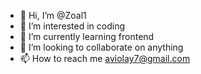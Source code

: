 - 👋 Hi, I’m @Zoal1
- 👀 I’m interested in coding
- 🌱 I’m currently learning frontend 
- 💞️ I’m looking to collaborate on anything
- 📫 How to reach me aviolay7@gmail.com

<!---
Zoal1/Zoal1 is a ✨ special ✨ repository because its `README.md` (this file) appears on your GitHub profile.
You can click the Preview link to take a look at your changes.
--->
